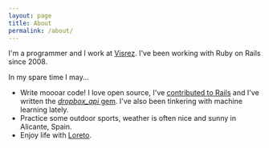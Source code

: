 ```yaml
---
layout: page
title: About
permalink: /about/
---
```


I'm a programmer and I work at [Visrez][visrez]. I've been working with Ruby
on Rails since 2008.

In my spare time I may...
  - Write moooar code! I love open source, I've
    [contributed to Rails][rails-contribution] and I've written the
    [*dropbox_api* gem][dropbox-gem]. I've also been tinkering with machine
    learning lately.
  - Practice some outdoor sports, weather is often nice and sunny in Alicante,
    Spain.
  - Enjoy life with [Loreto][loreto].

[rails-contribution]: http://contributors.rubyonrails.org/contributors/jesus-burgos/commits
[dropbox-gem]: https://github.com/Jesus/dropbox_api
[visrez]: http://www.visrez.com
[loreto]: https://www.instagram.com/loretoiniguez1/

